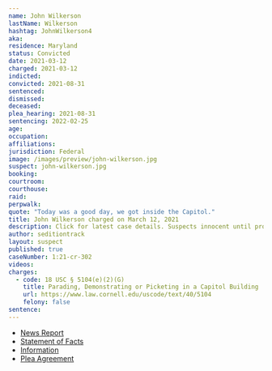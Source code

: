 ```yaml
---
name: John Wilkerson
lastName: Wilkerson
hashtag: JohnWilkerson4
aka:
residence: Maryland
status: Convicted
date: 2021-03-12
charged: 2021-03-12
indicted:
convicted: 2021-08-31
sentenced:
dismissed:
deceased:
plea_hearing: 2021-08-31
sentencing: 2022-02-25
age:
occupation:
affiliations:
jurisdiction: Federal
image: /images/preview/john-wilkerson.jpg
suspect: john-wilkerson.jpg
booking:
courtroom:
courthouse:
raid:
perpwalk:
quote: "Today was a good day, we got inside the Capitol."
title: John Wilkerson charged on March 12, 2021
description: Click for latest case details. Suspects innocent until proven guilty.
author: seditiontrack
layout: suspect
published: true
caseNumber: 1:21-cr-302
videos:
charges:
  - code: 18 USC § 5104(e)(2)(G)
    title: Parading, Demonstrating or Picketing in a Capitol Building
    url: https://www.law.cornell.edu/uscode/text/40/5104
    felony: false
sentence:
---
```


- [News Report](https://www.thechesapeaketoday.com/2021/04/18/capitol-riot-john-wilkerson-iv-charged-with-being-part-of-capitol-mob/)
- [Statement of Facts](https://www.justice.gov/usao-dc/case-multi-defendant/file/1430236/download)
- [Information](https://www.justice.gov/usao-dc/case-multi-defendant/file/1387501/download)
- [Plea Agreement](https://www.justice.gov/usao-dc/case-multi-defendant/file/1430241/download)
